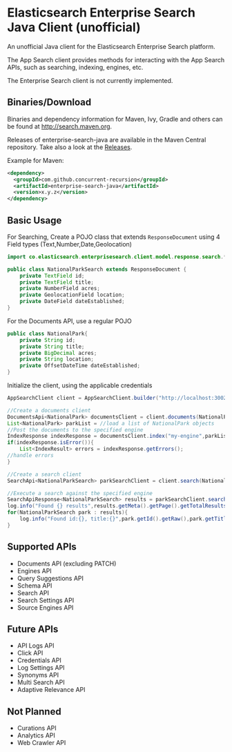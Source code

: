 # Elasticsearch Enterprise Search Java Client (unofficial)

An unofficial Java client for the Elasticsearch Enterprise Search platform.

The App Search client provides methods for interacting with the App Search APIs, such as searching, indexing, engines, etc. 

The Enterprise Search client is not currently implemented.

## Binaries/Download


Binaries and dependency information for Maven, Ivy, Gradle and others can be found at http://search.maven.org.

Releases of enterprise-search-java are available in the Maven Central repository. Take also a look at the [Releases](https://github.com/concurrent-recursion/enterprise-search-java/releases).

Example for Maven:

```xml
<dependency>
  <groupId>com.github.concurrent-recursion</groupId>
  <artifactId>enterprise-search-java</artifactId>
  <version>x.y.z</version>
</dependency>
```

Basic Usage
-----------
For Searching, Create a POJO class that extends `ResponseDocument` using 4 Field types (Text,Number,Date,Geolocation)

```java
import co.elasticsearch.enterprisesearch.client.model.response.search.*;

public class NationalParkSearch extends ResponseDocument {
    private TextField id;
    private TextField title;
    private NumberField acres;
    private GeolocationField location;
    private DateField dateEstablished;
}
```
For the Documents API, use a regular POJO
```java
public class NationalPark{
    private String id;
    private String title;
    private BigDecimal acres;
    private String location;
    private OffsetDateTime dateEstablished;
}
```

Initialize the client, using the applicable credentials
```java
AppSearchClient client = AppSearchClient.builder("http://localhost:3002").clientAuthentication(ClientAuthentication.withBearerAuth("private-priVateToKEnFrOMAppseArCh")).build();

//Create a documents client
DocumentsApi<NationalPark> documentsClient = client.documents(NationalPark.class);
List<NationalPark> parkList = //load a list of NationalPark objects
//Post the documents to the specified engine
IndexResponse indexResponse = documentsClient.index("my-engine",parkList);
if(indexResponse.isError()){
    List<IndexResult> errors = indexResponse.getErrors();
//handle errors
}

//Create a search client
SearchApi<NationalParkSearch> parkSearchClient = client.search(NationalParkSearch.class);

//Execute a search against the specified engine
SearchApiResponse<NationalParkSearch> results = parkSearchClient.search("my-engine",new SearchApiRequest().setQuery("zion"));
log.info("Found {} results",results.getMeta().getPage().getTotalResults());
for(NationalParkSearch park : results){
    log.info("Found id:{}, title:{}",park.getId().getRaw(),park.getTitle().getRaw());
}
```

## Supported APIs
* Documents API (excluding PATCH)
* Engines API
* Query Suggestions API
* Schema API
* Search API
* Search Settings API
* Source Engines API

## Future APIs
* API Logs API
* Click API
* Credentials API
* Log Settings API
* Synonyms API
* Multi Search API
* Adaptive Relevance API

## Not Planned
* Curations API
* Analytics API
* Web Crawler API
